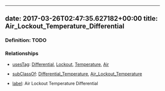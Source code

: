 
---
date: 2017-03-26T02:47:35.627182+00:00
title: Air_Lockout_Temperature_Differential
---
### Definition: TODO

### Relationships

* [usesTag](https://brickschema.org/schema/1.0/BrickFrame#usesTag): [Differential](https://brickschema.org/schema/1.0/BrickTag#Differential), [Lockout](https://brickschema.org/schema/1.0/BrickTag#Lockout), [Temperature](https://brickschema.org/schema/1.0/BrickTag#Temperature), [Air](https://brickschema.org/schema/1.0/BrickTag#Air)

* [subClassOf](http://www.w3.org/2000/01/rdf-schema#subClassOf): [Differential_Temperature](https://brickschema.org/schema/1.0/Brick#Differential_Temperature), [Air_Lockout_Temperature](https://brickschema.org/schema/1.0/Brick#Air_Lockout_Temperature)

* [label](http://www.w3.org/2000/01/rdf-schema#label): Air Lockout Temperature Differential
